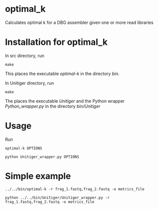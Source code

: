 # optimal_k
Calculates optimal k for a DBG assembler given one or more read libraries

# Installation for optimal_k

In src directory, run 

	make

This places the executable *optimal-k* in the directory *bin*.

In Unitiger directory, run

	make

The places the executable *Unitiger* and the 
Python wrapper *Python_wrapper.py* in the directory *bin/Unitiger*

# Usage

Run 

	optimal-k OPTIONS

	python Unitiger_wrapper.py OPTIONS

# Simple example

	../../bin/optimal-k -r frag_1.fastq,frag_2.fastq -o metrics_file

	python ../../bin/Unitiger/Unitiger_wrapper.py -r frag_1.fastq,frag_2.fastq -o metrics_file